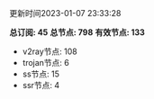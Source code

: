 更新时间2023-01-07 23:33:28

**总订阅: 45**
**总节点: 798**
**有效节点: 133**
- v2ray节点: 108
- trojan节点: 6
- ss节点: 15
- ssr节点: 4
